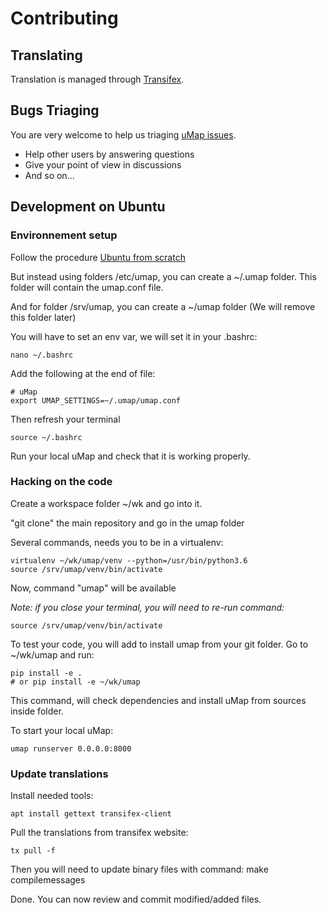 # Contributing

## Translating

Translation is managed through [Transifex](https://www.transifex.com/openstreetmap/umap/).

## Bugs Triaging

You are very welcome to help us triaging [uMap issues](https://github.com/umap-project/umap/issues).

* Help other users by answering questions
* Give your point of view in discussions
* And so on...

## Development on Ubuntu

### Environnement setup

Follow the procedure [Ubuntu from scratch](ubuntu.md)

But instead using folders /etc/umap, you can create a ~/.umap folder.
This folder will contain the umap.conf file.

And for folder /srv/umap, you can create a ~/umap folder (We will remove this folder later)

You will have to set an env var, we will set it in your .bashrc:

    nano ~/.bashrc

Add the following at the end of file:

```
# uMap
export UMAP_SETTINGS=~/.umap/umap.conf
```

Then refresh your terminal

    source ~/.bashrc

Run your local uMap and check that it is working properly.

### Hacking on the code

Create a workspace folder ~/wk and go into it.

"git clone" the main repository and go in the umap folder

Several commands, needs you to be in a virtualenv:

    virtualenv ~/wk/umap/venv --python=/usr/bin/python3.6
    source /srv/umap/venv/bin/activate

Now, command "umap" will be available

*Note: if you close your terminal, you will need to re-run command:*

    source /srv/umap/venv/bin/activate

To test your code, you will add to install umap from your git folder. Go to ~/wk/umap and run:

    pip install -e .
    # or pip install -e ~/wk/umap

This command, will check dependencies and install uMap from sources inside folder.

To start your local uMap:

    umap runserver 0.0.0.0:8000

### Update translations

Install needed tools:

    apt install gettext transifex-client

Pull the translations from transifex website:

    tx pull -f

Then you will need to update binary files with command:
    make compilemessages

Done. You can now review and commit modified/added files.
